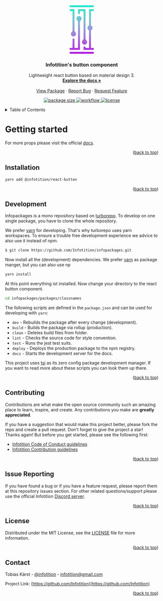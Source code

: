 <div id="top" />

<br />
<div align="center">
  <a href="http://infotition.de">
    <img src="https://raw.githubusercontent.com/Infotition/infopackages/main/.github/assets/logo.png" width="80" alt="infotition logo" />
  </a>

  <h3 align="center">Infotition's button component</h3>

  <p align="center">
    Lightweight react button based on material design 3.
    <br />
    <a href="https://infotition.github.io/infopackages/category/react-button"><strong>Explore the docs »</strong></a>
    <br />
    <br />
    <a href="https://www.npmjs.com/package/@infotition/react-button">View Package</a>
    ·
    <a href="https://github.com/Infotition/infopackages/issues/new?template=feature_request.md">Report Bug</a>
    ·
    <a href="https://github.com/Infotition/infopackages/issues/new?template=bug_report.md">Request Feature</a>
  </p>

  <p align="center">
    <a href="https://www.npmjs.com/package/@infotition/react-button" title="package size">
			<img src="https://img.shields.io/bundlephobia/minzip/@infotition/react-button?style=for-the-badge" alt="package size" />
		</a>
    <a href="https://github.com/Infotition/infopackages/actions/workflows/ci.yaml" title="workflow">
			<img src="https://img.shields.io/github/workflow/status/Infotition/infopackages/CI?style=for-the-badge" alt="workflow" />
		</a>
  	<a href="https://github.com/Infotition/infopackages/blob/main/LICENSE" title="license">
			<img src="https://img.shields.io/github/license/Infotition/infopackages?style=for-the-badge" alt="license" />
		</a>
  </p>
</div>

<details>
  <summary>Table of Contents</summary>
  <ol>
    <li><a href="#getting-started">Getting Started</a></li>
    <li><a href="#installation">Installation</a></li>
    <li><a href="#development">Development</a></li>
    <li><a href="#contributing">Contributing</a></li>
    <li><a href="#issue-reporting">Issue Reporting</a></li>
    <li><a href="#license">License</a></li>
    <li><a href="#contact">Contact</a></li>
  </ol>
</details>

# Getting started



For more props please visit the official [docs](https://infotition.github.io/infopackages/category/react-button).

<p align="right">(<a href="#top">back to top</a>)</p>

## Installation

```bash
yarn add @infotition/react-button
```

<p align="right">(<a href="#top">back to top</a>)</p>

## Development

Infopackages is a mono repository based on [turborepo](https://turborepo.org/). To develop on one single package, you have to clone the whole repository.

We prefer [yarn](https://yarnpkg.com/) for developing. That's why turborepo uses yarn workspaces. To ensure a trouble free development experience we advice to also use it instead of npm.

```bash
$ git clone https://github.com/Infotition/infopackages.git
```

Now install all the (development) dependencies. We prefer [yarn](https://yarnpkg.com/) as package manger, but you can also use np

```bash
yarn install
```

At this point everything ist installed. Now change your directory to the react button component.

```bash
cd infopackages/packages/classnames
```

The following scripts are defined in the `package.json` and can be used for developing with `yarn`:
- `dev`           - Rebuilds the package after every change (development).
- `build`         - Builds the package via rollup (production).
- `clean`         - Deletes build files from folder.
- `lint`          - Checks the source code for style convention.
- `test`          - Runs the jest test suits.
- `deploy`        - Deploys the production package to the npm registry.
- `docs`          - Starts the development server for the docs.

This project uses [tsi](https://github.com/Infotition/tsi) as its zero config package development manager. If you want to read more about these scripts you can look them up there.

<p align="right">(<a href="#top">back to top</a>)</p>

## Contributing

Contributions are what make the open source community such an amazing place to learn, inspire, and create. Any contributions you make are **greatly appreciated**.

If you have a suggestion that would make this project better, please fork the repo and create a pull request. Don't forget to give the project a star! Thanks again! But before you get started, please see the following first:
- [Infotition Code of Conduct guidelines](../../.github/CODE_OF_CONDUCT.md)
- [Infotition Contribution guidelines](../../.github/CONTRIBUTING.md)

<p align="right">(<a href="#top">back to top</a>)</p>

## Issue Reporting

If you have found a bug or if you have a feature request, please report them at this repository issues section. For other related questions/support please use the official Infotition [Discord server](https://discord.gg/NpxrDGYDwV).

<p align="right">(<a href="#top">back to top</a>)</p>

## License

Distributed under the MIT License, see the [LICENSE](../../LICENSE) file for more information.

<p align="right">(<a href="#top">back to top</a>)</p>

## Contact

Tobias Kärst - [@infotition](https://twitter.com/infotition) - infotition@gmail.com

Project Link: [https://github.com/Infotition](https://github.com/Infotition)

<p align="right">(<a href="#top">back to top</a>)</p>

